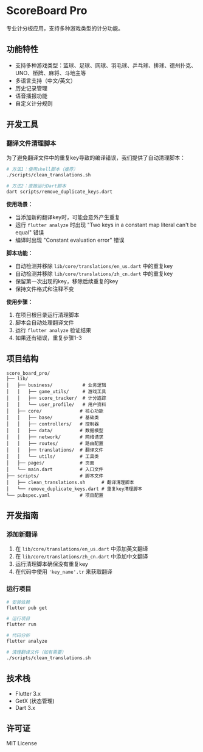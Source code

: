 # ScoreBoard Pro

专业计分板应用，支持多种游戏类型的计分功能。

## 功能特性

- 支持多种游戏类型：篮球、足球、网球、羽毛球、乒乓球、排球、德州扑克、UNO、桥牌、麻将、斗地主等
- 多语言支持（中文/英文）
- 历史记录管理
- 语音播报功能
- 自定义计分规则

## 开发工具

### 翻译文件清理脚本

为了避免翻译文件中的重复key导致的编译错误，我们提供了自动清理脚本：

```bash
# 方法1：使用shell脚本（推荐）
./scripts/clean_translations.sh

# 方法2：直接运行Dart脚本
dart scripts/remove_duplicate_keys.dart
```

**使用场景：**
- 当添加新的翻译key时，可能会意外产生重复
- 运行 `flutter analyze` 时出现 "Two keys in a constant map literal can't be equal" 错误
- 编译时出现 "Constant evaluation error" 错误

**脚本功能：**
- 自动检测并移除 `lib/core/translations/en_us.dart` 中的重复key
- 自动检测并移除 `lib/core/translations/zh_cn.dart` 中的重复key
- 保留第一次出现的key，移除后续重复的key
- 保持文件格式和注释不变

**使用步骤：**
1. 在项目根目录运行清理脚本
2. 脚本会自动处理翻译文件
3. 运行 `flutter analyze` 验证结果
4. 如果还有错误，重复步骤1-3

## 项目结构

```
score_board_pro/
├── lib/
│   ├── business/           # 业务逻辑
│   │   ├── game_utils/     # 游戏工具
│   │   ├── score_tracker/  # 计分追踪
│   │   └── user_profile/   # 用户资料
│   ├── core/              # 核心功能
│   │   ├── base/          # 基础类
│   │   ├── controllers/   # 控制器
│   │   ├── data/          # 数据模型
│   │   ├── network/       # 网络请求
│   │   ├── routes/        # 路由配置
│   │   ├── translations/  # 翻译文件
│   │   └── utils/         # 工具类
│   ├── pages/             # 页面
│   └── main.dart          # 入口文件
├── scripts/               # 脚本文件
│   ├── clean_translations.sh      # 翻译清理脚本
│   └── remove_duplicate_keys.dart # 重复key清理脚本
└── pubspec.yaml           # 项目配置
```

## 开发指南

### 添加新翻译

1. 在 `lib/core/translations/en_us.dart` 中添加英文翻译
2. 在 `lib/core/translations/zh_cn.dart` 中添加中文翻译
3. 运行清理脚本确保没有重复key
4. 在代码中使用 `'key_name'.tr` 来获取翻译

### 运行项目

```bash
# 安装依赖
flutter pub get

# 运行项目
flutter run

# 代码分析
flutter analyze

# 清理翻译文件（如有需要）
./scripts/clean_translations.sh
```

## 技术栈

- Flutter 3.x
- GetX (状态管理)
- Dart 3.x

## 许可证

MIT License
